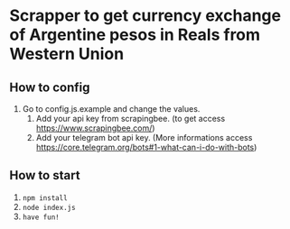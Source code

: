 # Scrapper to get currency exchange of Argentine pesos in Reals from Western Union

## How to config

1. Go to config.js.example and change the values.
   1. Add your api key from scrapingbee. (to get access https://www.scrapingbee.com/)
   2. Add your telegram bot api key. (More informations access https://core.telegram.org/bots#1-what-can-i-do-with-bots)

## How to start

1. `npm install`
2. `node index.js`
3. `have fun!`
